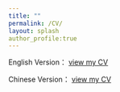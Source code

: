 ```yaml
---
title: ""
permalink: /CV/
layout: splash
author_profile:true
---
```

English Version： [view my CV](https://7975-yuncloudbase-3gjjau1z01988797-1305251770.tcb.qcloud.la/%E5%BE%90%E8%94%9A%E4%BA%91%20Paul%2020200814.pdf?sign=7ccc6b03c8da4e2127be1b5e8658986d&t=1615870662)

Chinese Version： [view my CV](https://7975-yuncloudbase-3gjjau1z01988797-1305251770.tcb.qcloud.la/%E5%BE%90%E8%94%9A%E4%BA%91%20Paul%2020200814.pdf?sign=7ccc6b03c8da4e2127be1b5e8658986d&t=1615870662)
